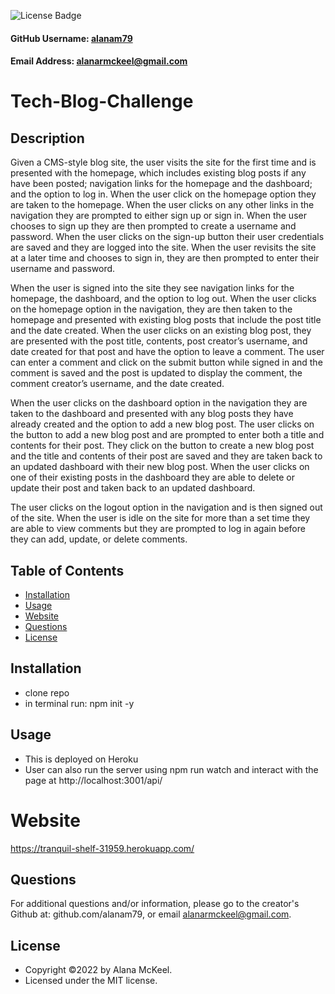 
  ![License Badge](https://img.shields.io/badge/License-MIT-green.svg)

  #### GitHub Username: [alanam79](https://github.com/alanam79)

  #### Email Address: alanarmckeel@gmail.com

  # Tech-Blog-Challenge

  ## Description
  Given a CMS-style blog site, the user visits the site for the first time and is presented with the homepage, which includes existing blog posts if any have been    posted; navigation links for the homepage and the dashboard; and the option to log in. When the user click on the homepage option they are taken to the homepage. When the user clicks on any other links in the navigation they are prompted to either sign up or sign in. When the user chooses to sign up they are then prompted to create a username and password. When the user clicks on the sign-up button their user credentials are saved and they are logged into the site. When the user revisits the site at a later time and chooses to sign in, they are then prompted to enter their username and password.

When the user is signed into the site they see navigation links for the homepage, the dashboard, and the option to log out. When the user clicks on the homepage option in the navigation, they are then taken to the homepage and presented with existing blog posts that include the post title and the date created. When the user clicks on an existing blog post, they are presented with the post title, contents, post creator’s username, and date created for that post and have the option to leave a comment. The user can enter a comment and click on the submit button while signed in and the comment is saved and the post is updated to display the comment, the comment creator’s username, and the date created.

When the user clicks on the dashboard option in the navigation they are taken to the dashboard and presented with any blog posts they have already created and the option to add a new blog post. The user clicks on the button to add a new blog post and are prompted to enter both a title and contents for their post. They click on the button to create a new blog post and the title and contents of their post are saved and they are taken back to an updated dashboard with their new blog post. When the user clicks on one of their existing posts in the dashboard they are able to delete or update their post and taken back to an updated dashboard.

The user clicks on the logout option in the navigation and is then signed out of the site. When the user is idle on the site for more than a set time they are able to view comments but they are prompted to log in again before they can add, update, or delete comments.

  ## Table of Contents
  * [Installation](#installation)
  * [Usage](#usage)
  * [Website](#website)
  * [Questions](#questions)
  * [License](#license)

  ## Installation
  * clone repo
  * in terminal run: npm init -y

  ## Usage
  * This is deployed on Heroku
  * User can also run the server using npm run watch and interact with the page at http://localhost:3001/api/ 

  # Website
  https://tranquil-shelf-31959.herokuapp.com/

  ## Questions
  For additional questions and/or information, please go to the creator's Github at: github.com/alanam79, or email alanarmckeel@gmail.com.

  ## License
  * Copyright &copy;2022 by Alana McKeel.
  * Licensed under the MIT license.

  
